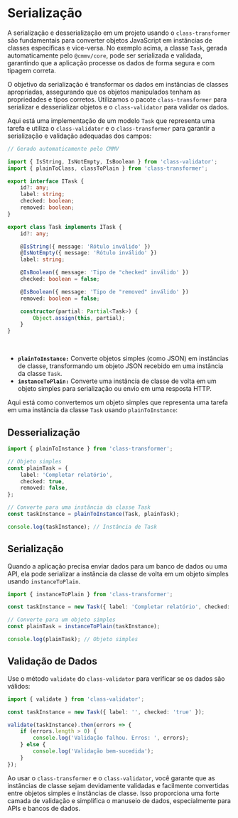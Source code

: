 # Serialização

A serialização e desserialização em um projeto usando o ``class-transformer`` são fundamentais para converter objetos JavaScript em instâncias de classes específicas e vice-versa. No exemplo acima, a classe ``Task``, gerada automaticamente pelo ``@cmmv/core``, pode ser serializada e validada, garantindo que a aplicação processe os dados de forma segura e com tipagem correta.

O objetivo da serialização é transformar os dados em instâncias de classes apropriadas, assegurando que os objetos manipulados tenham as propriedades e tipos corretos. Utilizamos o pacote ``class-transformer`` para serializar e desserializar objetos e o ``class-validator`` para validar os dados.

Aqui está uma implementação de um modelo ``Task`` que representa uma tarefa e utiliza o ``class-validator`` e o ``class-transformer`` para garantir a serialização e validação adequadas dos campos:

```typescript
// Gerado automaticamente pelo CMMV

import { IsString, IsNotEmpty, IsBoolean } from 'class-validator';
import { plainToClass, classToPlain } from 'class-transformer';

export interface ITask {
    id?: any;
    label: string;
    checked: boolean;
    removed: boolean;
}

export class Task implements ITask {
    id?: any;

    @IsString({ message: 'Rótulo inválido' })
    @IsNotEmpty({ message: 'Rótulo inválido' })
    label: string;

    @IsBoolean({ message: 'Tipo de "checked" inválido' })
    checked: boolean = false;

    @IsBoolean({ message: 'Tipo de "removed" inválido' })
    removed: boolean = false;

    constructor(partial: Partial<Task>) {
        Object.assign(this, partial);
    }
}
```

<br/>

* **``plainToInstance:``** Converte objetos simples (como JSON) em instâncias de classe, transformando um objeto JSON recebido em uma instância da classe ``Task``.
* **``instanceToPlain:``** Converte uma instância de classe de volta em um objeto simples para serialização ou envio em uma resposta HTTP.

Aqui está como convertemos um objeto simples que representa uma tarefa em uma instância da classe ``Task`` usando ``plainToInstance``:

## Desserialização

```typescript
import { plainToInstance } from 'class-transformer';

// Objeto simples
const plainTask = {
    label: 'Completar relatório',
    checked: true,
    removed: false,
};

// Converte para uma instância da classe Task
const taskInstance = plainToInstance(Task, plainTask);

console.log(taskInstance); // Instância de Task
```

## Serialização

Quando a aplicação precisa enviar dados para um banco de dados ou uma API, ela pode serializar a instância da classe de volta em um objeto simples usando ``instanceToPlain``.

```typescript
import { instanceToPlain } from 'class-transformer';

const taskInstance = new Task({ label: 'Completar relatório', checked: true });

// Converte para um objeto simples
const plainTask = instanceToPlain(taskInstance);

console.log(plainTask); // Objeto simples
```

## Validação de Dados

Use o método `validate` do ``class-validator`` para verificar se os dados são válidos:

```typescript
import { validate } from 'class-validator';

const taskInstance = new Task({ label: '', checked: 'true' });

validate(taskInstance).then(errors => {
    if (errors.length > 0) {
        console.log('Validação falhou. Erros: ', errors);
    } else {
        console.log('Validação bem-sucedida');
    }
});
```

Ao usar o ``class-transformer`` e o ``class-validator``, você garante que as instâncias de classe sejam devidamente validadas e facilmente convertidas entre objetos simples e instâncias de classe. Isso proporciona uma forte camada de validação e simplifica o manuseio de dados, especialmente para APIs e bancos de dados.
